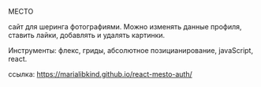 МЕСТО

сайт для шеринга фотографиями. Можно изменять данные профиля, ставить лайки, добавлять и удалять картинки.

Инструменты: флекс, гриды, абсолютное позицианирование, javaScript, react.

ссылка: https://marialibkind.github.io/react-mesto-auth/
